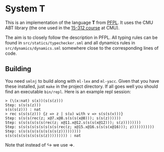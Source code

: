 # System T

This is an implementation of the language __T__ from
[PFPL](http://www.cs.cmu.edu/~rwh/pfpl.html). It uses the CMU ABT library (the
one used in the [15-312 course](https://www.cs.cmu.edu/~rwh/courses/ppl/) at CMU).

The aim is to closely follow the description in PFPL. All typing rules can be
found in `src/statics/typechecker.sml` and all dynamics rules in
`src/dynamics/dynamics.sml` somewhere close to the corresponding lines of code.

## Building

You need `smlnj` to build along with `ml-lex` and `ml-yacc`. Given that you have
these installed, just `make` in the project directory. If all goes well you
should find an executable `bin/repl`. Here is an example repl session:

```
> (\(x:nat) s(x))(s(s(z)))
Step: s(s(s(z)))
s(s(s(z))) : nat
> rec s(s(s(z))) {z => z | s(u) with v => s(s(s(v)))}
Step: s(s(s(rec(z; x@7.x@8.s(s(s(x@8))); s(s(z))))))
Step: s(s(s(s(s(s(rec(z; x@11.x@12.s(s(s(x@12))); s(z))))))))
Step: s(s(s(s(s(s(s(s(s(rec(z; x@15.x@16.s(s(s(x@16))); z))))))))))
Step: s(s(s(s(s(s(s(s(s(z)))))))))
s(s(s(s(s(s(s(s(s(z))))))))) : nat
```

Note that instead of ↪ we use =>.
